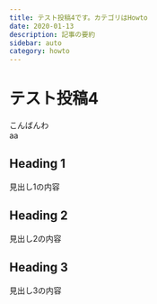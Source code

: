 ```yaml
---
title: テスト投稿4です。カテゴリはHowto
date: 2020-01-13
description: 記事の要約
sidebar: auto
category: howto
---
```

# テスト投稿4
こんばんわ  
aa

## Heading 1

見出し1の内容

## Heading 2

見出し2の内容

## Heading 3

見出し3の内容